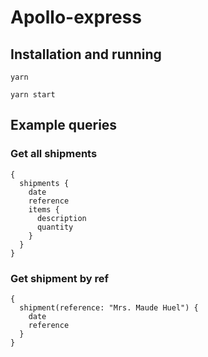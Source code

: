 # Apollo-express

## Installation and running 

`yarn`

`yarn start`

## Example queries 

### Get all shipments

```
{
  shipments {
    date
    reference
    items {
      description
      quantity
    }
  }
}
```

### Get shipment by ref

```
{
  shipment(reference: "Mrs. Maude Huel") {
    date
    reference
  }
}
```